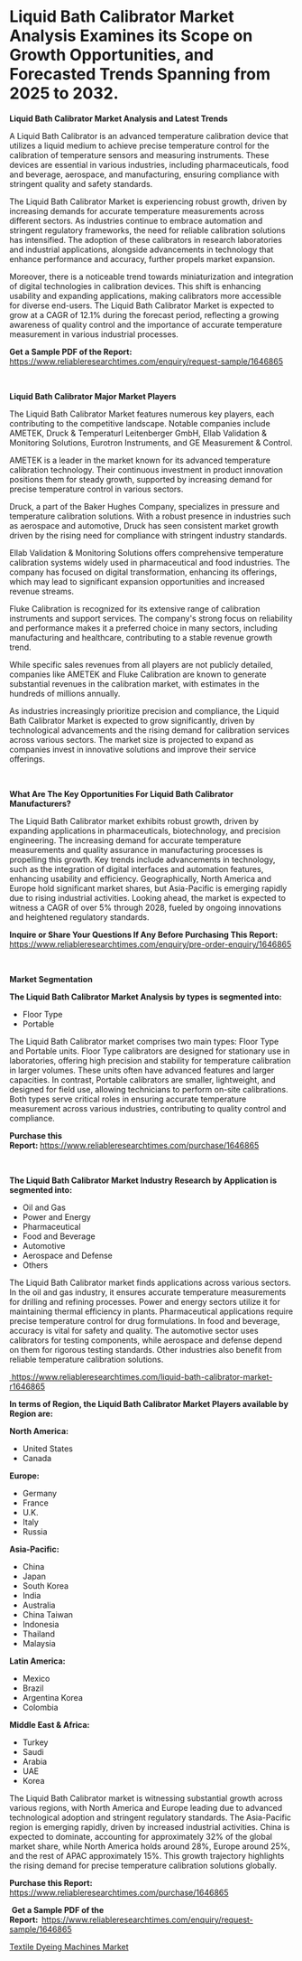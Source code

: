 <p><h1>Liquid Bath Calibrator Market Analysis Examines its Scope on Growth Opportunities, and Forecasted Trends Spanning from 2025 to 2032.</h1></p><p><strong>Liquid Bath Calibrator Market Analysis and Latest Trends</strong></p>
<p><p>A Liquid Bath Calibrator is an advanced temperature calibration device that utilizes a liquid medium to achieve precise temperature control for the calibration of temperature sensors and measuring instruments. These devices are essential in various industries, including pharmaceuticals, food and beverage, aerospace, and manufacturing, ensuring compliance with stringent quality and safety standards.</p><p>The Liquid Bath Calibrator Market is experiencing robust growth, driven by increasing demands for accurate temperature measurements across different sectors. As industries continue to embrace automation and stringent regulatory frameworks, the need for reliable calibration solutions has intensified. The adoption of these calibrators in research laboratories and industrial applications, alongside advancements in technology that enhance performance and accuracy, further propels market expansion.</p><p>Moreover, there is a noticeable trend towards miniaturization and integration of digital technologies in calibration devices. This shift is enhancing usability and expanding applications, making calibrators more accessible for diverse end-users. The Liquid Bath Calibrator Market is expected to grow at a CAGR of 12.1% during the forecast period, reflecting a growing awareness of quality control and the importance of accurate temperature measurement in various industrial processes.</p></p>
<p><strong>Get a Sample PDF of the Report:&nbsp;</strong> <a href="https://www.reliableresearchtimes.com/enquiry/request-sample/1646865?utm_campaign=2997&utm_medium=2&utm_source=Github&utm_content=ia&utm_term=11042025&utm_id=liquid-bath-calibrator">https://www.reliableresearchtimes.com/enquiry/request-sample/1646865</a></p>
<p>&nbsp;</p>
<p><strong>Liquid Bath Calibrator Major Market Players</strong></p>
<p><p>The Liquid Bath Calibrator Market features numerous key players, each contributing to the competitive landscape. Notable companies include AMETEK, Druck & Temperaturl Leitenberger GmbH, Ellab Validation & Monitoring Solutions, Eurotron Instruments, and GE Measurement & Control.</p><p>AMETEK is a leader in the market known for its advanced temperature calibration technology. Their continuous investment in product innovation positions them for steady growth, supported by increasing demand for precise temperature control in various sectors.</p><p>Druck, a part of the Baker Hughes Company, specializes in pressure and temperature calibration solutions. With a robust presence in industries such as aerospace and automotive, Druck has seen consistent market growth driven by the rising need for compliance with stringent industry standards.</p><p>Ellab Validation & Monitoring Solutions offers comprehensive temperature calibration systems widely used in pharmaceutical and food industries. The company has focused on digital transformation, enhancing its offerings, which may lead to significant expansion opportunities and increased revenue streams.</p><p>Fluke Calibration is recognized for its extensive range of calibration instruments and support services. The company's strong focus on reliability and performance makes it a preferred choice in many sectors, including manufacturing and healthcare, contributing to a stable revenue growth trend.</p><p>While specific sales revenues from all players are not publicly detailed, companies like AMETEK and Fluke Calibration are known to generate substantial revenues in the calibration market, with estimates in the hundreds of millions annually.</p><p>As industries increasingly prioritize precision and compliance, the Liquid Bath Calibrator Market is expected to grow significantly, driven by technological advancements and the rising demand for calibration services across various sectors. The market size is projected to expand as companies invest in innovative solutions and improve their service offerings.</p></p>
<p>&nbsp;</p>
<p><strong>What Are The Key Opportunities For Liquid Bath Calibrator Manufacturers?</strong></p>
<p><p>The Liquid Bath Calibrator market exhibits robust growth, driven by expanding applications in pharmaceuticals, biotechnology, and precision engineering. The increasing demand for accurate temperature measurements and quality assurance in manufacturing processes is propelling this growth. Key trends include advancements in technology, such as the integration of digital interfaces and automation features, enhancing usability and efficiency. Geographically, North America and Europe hold significant market shares, but Asia-Pacific is emerging rapidly due to rising industrial activities. Looking ahead, the market is expected to witness a CAGR of over 5% through 2028, fueled by ongoing innovations and heightened regulatory standards.</p></p>
<p><strong>Inquire or Share Your Questions If Any Before Purchasing This Report:</strong> <a href="https://www.reliableresearchtimes.com/enquiry/pre-order-enquiry/1646865?utm_campaign=2997&utm_medium=2&utm_source=Github&utm_content=ia&utm_term=11042025&utm_id=liquid-bath-calibrator">https://www.reliableresearchtimes.com/enquiry/pre-order-enquiry/1646865</a></p>
<p>&nbsp;</p>
<p><strong>Market Segmentation</strong></p>
<p><strong>The Liquid Bath Calibrator Market Analysis by types is segmented into:</strong></p>
<p><ul><li>Floor Type</li><li>Portable</li></ul></p>
<p><p>The Liquid Bath Calibrator market comprises two main types: Floor Type and Portable units. Floor Type calibrators are designed for stationary use in laboratories, offering high precision and stability for temperature calibration in larger volumes. These units often have advanced features and larger capacities. In contrast, Portable calibrators are smaller, lightweight, and designed for field use, allowing technicians to perform on-site calibrations. Both types serve critical roles in ensuring accurate temperature measurement across various industries, contributing to quality control and compliance.</p></p>
<p><strong>Purchase this Report:&nbsp;</strong><a href="https://www.reliableresearchtimes.com/purchase/1646865?utm_campaign=2997&utm_medium=2&utm_source=Github&utm_content=ia&utm_term=11042025&utm_id=liquid-bath-calibrator">https://www.reliableresearchtimes.com/purchase/1646865</a></p>
<p>&nbsp;</p>
<p><strong>The Liquid Bath Calibrator Market Industry Research by Application is segmented into:</strong></p>
<p><ul><li>Oil and Gas</li><li>Power and Energy</li><li>Pharmaceutical</li><li>Food and Beverage</li><li>Automotive</li><li>Aerospace and Defense</li><li>Others</li></ul></p>
<p><p>The Liquid Bath Calibrator market finds applications across various sectors. In the oil and gas industry, it ensures accurate temperature measurements for drilling and refining processes. Power and energy sectors utilize it for maintaining thermal efficiency in plants. Pharmaceutical applications require precise temperature control for drug formulations. In food and beverage, accuracy is vital for safety and quality. The automotive sector uses calibrators for testing components, while aerospace and defense depend on them for rigorous testing standards. Other industries also benefit from reliable temperature calibration solutions.</p></p>
<p><a href="https://www.reliableresearchtimes.com/liquid-bath-calibrator-market-r1646865?utm_campaign=2997&utm_medium=2&utm_source=Github&utm_content=ia&utm_term=11042025&utm_id=liquid-bath-calibrator">&nbsp;https://www.reliableresearchtimes.com/liquid-bath-calibrator-market-r1646865</a></p>
<p><strong>In terms of Region, the Liquid Bath Calibrator Market Players available by Region are:</strong></p>
<p>
    <p> <strong> North America: </strong>
        <ul>
            <li>United States</li>
            <li>Canada</li>
        </ul>
        </p> 
    <p> <strong> Europe: </strong>
        <ul>
            <li>Germany</li>
            <li>France</li>
            <li>U.K.</li>
            <li>Italy</li>
            <li>Russia</li>
        </ul>
        </p> 
    <p> <strong> Asia-Pacific: </strong>
        <ul>
            <li>China</li>
            <li>Japan</li>
            <li>South Korea</li>
            <li>India</li>
            <li>Australia</li>
            <li>China Taiwan</li>
            <li>Indonesia</li>
            <li>Thailand</li>
            <li>Malaysia</li>
        </ul>
        </p> 
    <p> <strong> Latin America: </strong>
        <ul>
            <li>Mexico</li>
            <li>Brazil</li>
            <li>Argentina Korea</li>
            <li>Colombia</li>
        </ul>
        </p> 
    <p> <strong> Middle East & Africa: </strong>
        <ul>
            <li>Turkey</li>
            <li>Saudi</li>
            <li>Arabia</li>
            <li>UAE</li>
            <li>Korea</li>
        </ul>
    </p>
    </p>
<p><p>The Liquid Bath Calibrator market is witnessing substantial growth across various regions, with North America and Europe leading due to advanced technological adoption and stringent regulatory standards. The Asia-Pacific region is emerging rapidly, driven by increased industrial activities. China is expected to dominate, accounting for approximately 32% of the global market share, while North America holds around 28%, Europe around 25%, and the rest of APAC approximately 15%. This growth trajectory highlights the rising demand for precise temperature calibration solutions globally.</p></p>
<p><strong>Purchase this Report: </strong><a href="https://www.reliableresearchtimes.com/purchase/1646865?utm_campaign=2997&utm_medium=2&utm_source=Github&utm_content=ia&utm_term=11042025&utm_id=liquid-bath-calibrator">https://www.reliableresearchtimes.com/purchase/1646865</a></p>
<p>&nbsp;<strong>Get a Sample PDF of the Report:&nbsp;&nbsp;</strong><a href="https://www.reliableresearchtimes.com/enquiry/request-sample/1646865?utm_campaign=2997&utm_medium=2&utm_source=Github&utm_content=ia&utm_term=11042025&utm_id=liquid-bath-calibrator">https://www.reliableresearchtimes.com/enquiry/request-sample/1646865</a></p>
<p><strong></strong></p>
<p><p><a href="https://github.com/danitkeavyx7/Market-Research-Report-List-1/blob/main/textile-dyeing-machines-market.md?utm_campaign=2997&utm_medium=2&utm_source=Github&utm_content=ia&utm_term=11042025&utm_id=liquid-bath-calibrator">Textile Dyeing Machines Market</a></p></p>